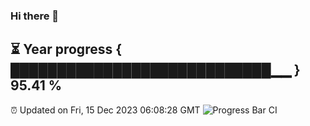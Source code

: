 ### Hi there 👋
⏳ Year progress { ████████████████████████████▁▁ } 95.41 %
---
⏰ Updated on Fri, 15 Dec 2023 06:08:28 GMT
![Progress Bar CI](https://github.com/Moyi321/Moyi321/workflows/Progress%20Bar%20CI/badge.svg)

